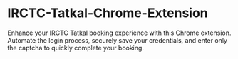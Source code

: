 # IRCTC-Tatkal-Chrome-Extension
Enhance your IRCTC Tatkal booking experience with this Chrome extension. Automate the login process, securely save your credentials, and enter only the captcha to quickly complete your booking.
